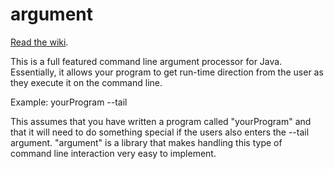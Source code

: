 # argument

[Read the wiki](https://github.com/fedups/com.obdobion.argument/wiki).

This is a full featured command line argument processor for Java. 
Essentially, it allows your program to get run-time direction from
the user as they execute it on the command line. 

Example: yourProgram --tail

This assumes that you have written a program called "yourProgram" and 
that it will need to do something special if the users also enters the 
--tail argument. "argument" is a library that makes handling this type 
of command line interaction very easy to implement.

